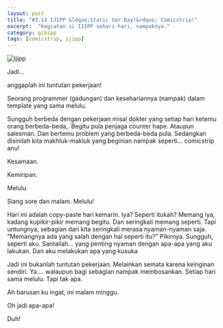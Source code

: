 ```yaml
---
layout: post
title: "#3.14 IJIPP &ldquo;Static Var Day!&rdquo; Comicstrip!"
excerpt:  "Kegiatan si IJIPP sehari-hari, nampaknya."
category: gibipp
tags: [comicstrip, ijipp]
---
```


![ijipp](http://gizipp.com/wp-content/uploads/3.14-ijipp-comicstrip-for-geeks-static-var-day-by-gizipp.png)

Jadi...

anggaplah ini tuntutan pekerjaan!

Seorang programmer (gadungan) dan kesehariannya (nampak) dalam template yang sama melulu.

Sungguh berbeda dengan pekerjaan misal dokter yang setiap hari ketemu orang berbeda-beda,. Begitu pula penjaga counter hape. Ataupun salesman. Dan bertemu problem yang berbeda-beda pula. Sedangkan disinilah kita makhluk-makluk yang beginian nampak seperti... comicstrip anu!

Kesamaan.

Kemiripan.

Melulu.

Siang sore dan malam. Melulu!

Hari ini adalah copy-paste hari kemarin. Iya? Seperti itukah? Memang iya, kadang kupikir-pikir memang begitu. Dan seringkali memang seperti. Tapi untungnya, sebagian dari kita seringkali merasa nyaman-nyaman saja. "Memangnya ada yang salah dengan hal seperti itu?" Pikirnya. Sungguh, seperti aku. Santailah... yang penting nyaman dengan apa-apa yang aku lakukan. Dan aku melakukan apa yang kusuka

Jadi ini bukanlah tuntutan pekerjaan. Melainkan semata karena keinginan sendiri. Ya.... walaupun bagi sebagian nampak membosankan. Setiap hari sama melulu. Tapi tak apa.

Ah barusan ku ingat, ini malam minggu.

Oh jadi apa-apa!

Duh!
